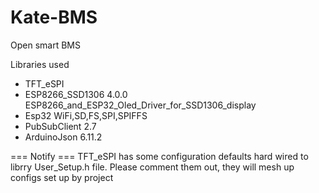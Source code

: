 # Kate-BMS
Open smart BMS


Libraries used
- TFT_eSPI
- ESP8266_SSD1306 4.0.0    ESP8266_and_ESP32_Oled_Driver_for_SSD1306_display
- Esp32 WiFi,SD,FS,SPI,SPIFFS
- PubSubClient 2.7
- ArduinoJson 6.11.2

=== Notify ===
TFT_eSPI has some configuration defaults hard wired to librry User_Setup.h file. Please comment them out, they will mesh up configs set up by project
